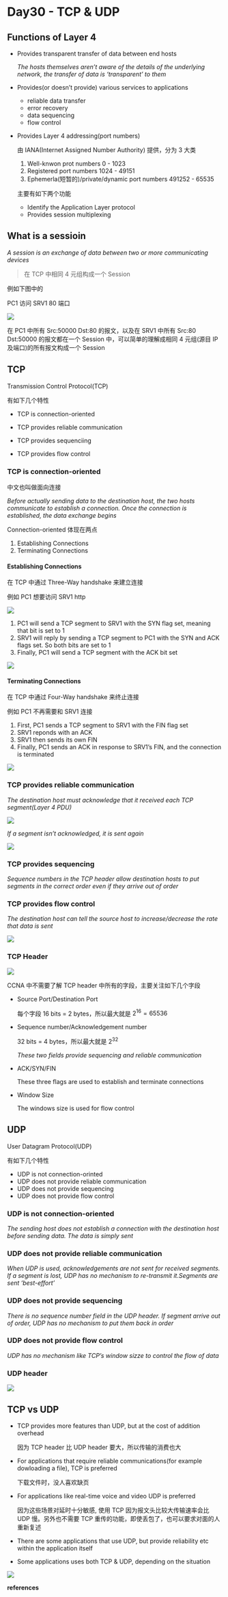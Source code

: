 # Day30 - TCP & UDP



## Functions of Layer 4

- Provides transparent transfer of data between end hosts

  *The hosts themselves aren’t aware of the details of the underlying network, the transfer of data is ‘transparent’ to them*

- Provides(or doesn’t provide) various services to applications

  - reliable data transfer
  - error recovery
  - data sequencing
  - flow control

- Provides Layer 4 addressing(port numbers)

  由 IANA(Internet Assigned Number Authority) 提供，分为 3 大类

  1. Well-knwon prot numbers 0 - 1023
  2. Registered port numbers 1024 - 49151 
  3. Ephemerla(短暂的)/private/dynamic port numbers 491252 - 65535

  主要有如下两个功能

  - Identify the Application Layer protocol
  - Provides session multiplexing

## What is a sessioin

*A session is an exchange of data between two or more communicating devices*

> 在 TCP 中相同 4 元组构成一个 Session

例如下图中的

PC1 访问 SRV1 80 端口

![](https://github.com/dhay3/image-repo/raw/master/20230616/2023-06-19_22-32.6t9vhjttgo00.webp)

在 PC1 中所有 Src:50000 Dst:80 的报文，以及在 SRV1 中所有 Src:80 Dst:50000 的报文都在一个 Session 中，可以简单的理解成相同 4 元组(源目 IP 及端口)的所有报文构成一个 Session

## TCP

Transmission Control Protocol(TCP)

有如下几个特性

- TCP is connection-oriented

- TCP provides reliable communication
- TCP provides sequenciing
- TCP provides flow control

### TCP is connection-oriented

中文也叫做面向连接

*Before actually sending data to the destination host, the two hosts communicate to establish a connection. Once the connection is established, the data exchange begins*

Connection-oriented 体现在两点

1. Establishing Connections
2. Terminating Connections

#### Establishing Connections

在 TCP 中通过 Three-Way handshake 来建立连接

例如 PC1 想要访问 SRV1 http

![](https://github.com/dhay3/image-repo/raw/master/20230616/2023-06-20_13-41.jdqddpnz39c.webp)

1. PC1 will send a TCP segment to SRV1 with the SYN flag set, meaning that bit is set to 1
2. SRV1 will reply by sending a TCP segment to PC1 with the SYN and ACK flags set. So both bits are set to 1
3. Finally, PC1 will send a TCP segment with the ACK bit set

![](https://github.com/dhay3/image-repo/raw/master/20230616/2023-06-20_13-44.1edq1qwrzkow.webp)

#### Terminating Connections

在 TCP 中通过 Four-Way handshake 来终止连接

例如 PC1 不再需要和 SRV1 连接

1. First, PC1 sends a TCP segment to SRV1 with the FIN flag set
2. SRV1 reponds with an ACK
3. SRV1 then sends its own FIN
4. Finally, PC1 sends an ACK in response to SRV1’s FIN, and the connection is terminated

![](https://github.com/dhay3/image-repo/raw/master/20230616/2023-06-20_13-56.759cdpy3jkao.webp)



### TCP provides reliable communication

*The destination host must acknowledge that it received each TCP segment(Layer 4 PDU)*

![](https://github.com/dhay3/image-repo/raw/master/20230616/2023-06-20_14-04.4bqnlhwp8jgg.webp)

*If a segment isn’t acknowledged, it is sent again*

![](https://github.com/dhay3/image-repo/raw/master/20230616/2023-06-20_14-07.2rcx2d8yfc3k.webp)

### TCP provides sequencing

*Sequence numbers in the TCP header allow destination hosts to put segments in the correct order even if they arrive out of order*

### TCP provides flow control

*The destination host can tell the source host to increase/decrease the rate that data is sent*

![](https://github.com/dhay3/image-repo/raw/master/20230616/2023-06-20_14-10.1n06i0y4fq5c.webp)

### TCP Header

![](https://github.com/dhay3/image-repo/raw/master/20230616/2023-06-20_13-34.4gm0pqyfm0ao.webp)

CCNA 中不需要了解 TCP header 中所有的字段，主要关注如下几个字段

- Source Port/Destination Port

  每个字段 16 bits = 2 bytes，所以最大就是 $2^{16} = 65536$

- Sequence number/Acknowledgement number

  32 bits = 4 bytes，所以最大就是 $2^{32}$

  *These two fields provide sequencing and reliable communication*

- ACK/SYN/FIN

  These three flags are used to establish and terminate connections

- Window Size

  The windows size is used for flow control

## UDP

User Datagram Protocol(UDP)

有如下几个特性

- UDP is not connection-orinted
- UDP does not provide reliable communication
- UDP does not provide sequencing
- UDP does not provide flow control

### UDP is not connection-oriented

*The sending host does not establish a connection with the destination host before sending data. The data is simply sent*

### UDP does not provide reliable communication

*When UDP is used, acknowledgements are not sent for received segments. If a segment is lost, UDP has no mechanism to re-transmit it.Segments are sent ‘best-effort’*

### UDP does not provide sequencing

*There is no sequence number field in the UDP header. If segment arrive out of order, UDP has no mechanism to put them back in order*

### UDP does not provide flow control

*UDP has no mechanism like TCP’s window sizze to control the flow of data*

### UDP header

![](https://github.com/dhay3/image-repo/raw/master/20230616/2023-06-20_14-18.797fe0fkrocg.webp)

## TCP vs UDP

- TCP provides more features than UDP, but at the cost of addition overhead

  因为 TCP header 比 UDP header 要大，所以传输的消费也大

- For applications that require reliable communications(for example dowloading a file), TCP is preferred

  下载文件时，没人喜欢缺页

- For applications like real-time voice and video UDP is preferred

  因为这些场景对延时十分敏感, 使用 TCP 因为报文头比较大传输速率会比 UDP 慢。另外也不需要 TCP 重传的功能，即使丢包了，也可以要求对面的人重新复述

- There are some applications that use UDP, but provide reliability etc within the application itself

- Some applications uses both TCP & UDP, depending on the situation

![](https://github.com/dhay3/image-repo/raw/master/20230616/2023-06-20_14-26.35ytbwitry9s.webp)

**references**

[^jeremy’s IT LAB]:https://www.youtube.com/watch?v=LIEACBqlntY&list=PLxbwE86jKRgMpuZuLBivzlM8s2Dk5lXBQ&index=57